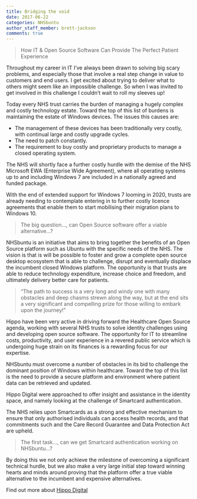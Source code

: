 ```yaml
---
title: Bridging the void
date: 2017-06-22
categories: NHSbuntu
author_staff_member: brett-jackson
comments: true
---
```

> How IT & Open Source Software Can Provide The Perfect Patient Experience

Throughout my career in IT I’ve always been drawn to solving big scary problems, and especially those that involve a real step change in value to customers and end users. I get excited about trying to deliver what to others might seem like an impossible challenge. So when I was invited to get involved in this challenge I couldn’t wait to roll my sleeves up!

Today every NHS trust carries the burden of managing a hugely complex and costly technology estate. Toward the top of this list of burdens is maintaining the estate of Windows devices. The issues this causes are:

* The management of these devices has been traditionally very costly, with continual large and costly upgrade cycles.
* The need to patch constantly.
* The requirement to buy costly and proprietary products to manage a closed operating system.

The NHS will shortly face a further costly hurdle with the demise of the NHS Microsoft EWA (Enterprise Wide Agreement), where all operating systems up to and including Windows 7 are included in a nationally agreed and funded package.

With the end of extended support for Windows 7 looming in 2020, trusts are already needing to contemplate entering in to further costly licence agreements that enable them to start mobilising their migration plans to Windows 10.

> The big question…, can Open Source software offer a viable alternative…?

NHSbuntu is an initiative that aims to bring together the benefits of an Open Source platform such as Ubuntu with the specific needs of the NHS. The vision is that is will be possible to foster and grow a complete open source desktop ecosystem that is able to challenge, disrupt and eventually displace the incumbent closed Windows platform. The opportunity is that trusts are able to reduce technology expenditure, increase choice and freedom, and ultimately delivery better care for patients.

> “The path to success is a very long and windy one with many obstacles and deep chasms strewn along the way, but at the end sits a very significant and compelling prize for those willing to embark upon the journey!”

Hippo have been very active in driving forward the Healthcare Open Source agenda, working with several NHS trusts to solve identity challenges using and developing open source software. The opportunity for IT to streamline costs, productivity, and user experience in a revered public service which is undergoing huge strain on its finances is a rewarding focus for our expertise.

NHSbuntu must overcome a number of obstacles in its bid to challenge the dominant position of Windows within healthcare. Toward the top of this list is the need to provide a secure platform and environment where patient data can be retrieved and updated.

Hippo Digital were approached to offer insight and assistance in the identity space, and namely looking at the challenge of Smartcard authentication.

The NHS relies upon Smartcards as a strong and effective mechanism to ensure that only authorised individuals can access health records, and that commitments such and the Care Record Guarantee and Data Protection Act are upheld.

> The first task…, can we get Smartcard authentication working on NHSbuntu…?

By doing this we not only achieve the milestone of overcoming a significant technical hurdle, but we also make a very large initial step toward winning hearts and minds around proving that the platform offer a true viable alternative to the incumbent and expensive alternatives.

Find out more about [Hippo Digital](http://hippodigital.co.uk)
